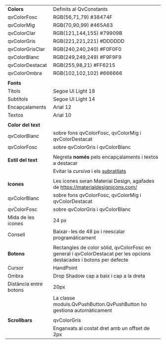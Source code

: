 |                        |                                                                                                                     |
| ---------------------- | ------------------------------------------------------------------------------------------------------------------- |
| **Colors**             | Definits al QvConstants                                                                                             |
| qvColorFosc            | RGB(56,71,79) #38474F                                                                                               |
| qvColorMig             | RGB(70,90,99) #465A63                                                                                               |
| qvColorClar            | RGB(121,144,155) #79909B                                                                                            |
| qvColorGris            | RGB(221,221,221) #DDDDDD                                                                                            |
| qvColorGrisClar        | RGB(240,240,240) #F0F0F0                                                                                            |
| qvColorBlanc           | RGB(249,249,249) #F9F9F9                                                                                            |
| qvColorDestacat        | RGB(255,98,21) #FF6215                                                                                              |
| qvColorOmbra           | RGB(102,102,102) #666666                                                                                            |
|                        |                                                                                                                     |
| **Fonts**              |                                                                                                                     |
| Títols                 | Segoe UI Light 18                                                                                                   |
| Subtítols              | Segoe UI Light 14                                                                                                   |
| Encapçalaments         | Arial 12                                                                                                            |
| Textos                 | Arial 10                                                                                                            |
|                        |                                                                                                                     |
| **Color del text**     |                                                                                                                     |
| qvColorBlanc           | sobre fons qvColorFosc, qvColorMig i qvColorDestacat                                                                |
| qvColorFosc            | sobre qvColorGris i qvColorBlanc                                                                                    |
|                        |                                                                                                                     |
| **Estil del text**     | Negreta **només** pels encapçalaments i textos a destacar                                                           |
|                        | Evitar la *cursiva* i els <ins>subratllats</ins>                                                                    |
|                        |                                                                                                                     |
| **Icones**             | Les icones seran Material Design, agafades de <https://materialdesignicons.com/>                                    |
| qvColorBlanc           | sobre fons qvColorFosc, qvColorMig i qvColorDestacat                                                                |
| qvColorFosc            |  sobre qvColorGris i qvColorBlanc                                                                                   |
| Mida de les icones     | 24 px                                                                                                               |
| Consell                |  Baixar-les de 48 px i reescalar programàticament                                                                   |
|                        |                                                                                                                     |
| **Botons**             | Rectangles de color sòlid, qvColorFosc en general i qvColorDestacat per les opcions destacades i botons per defecte |
| Cursor                 | HandPoint                                                                                                           |
| Ombra                  | Drop Shadow cap a baix i cap a la dreta                                                                             |
| Distància entre botons | 20px                                                                                                                |
|                        | La classe moduls.QvPushButton.QvPushButton ho gestiona automàticament                                               |
|                        |                                                                                                                     |
| **Scrollbars**         | qvColorGris                                                                                                         |
|                        | Enganxats al costat dret amb un offset de 2px                                                                       |
